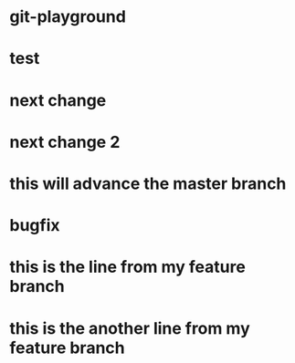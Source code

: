 # git-playground
# test
# next change
# next change 2
# this will advance the master branch
# bugfix
# this is the line from my feature branch
# this is the another line from my feature branch

